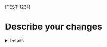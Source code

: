 <!-- Enter any issues surrounded by square brackets [] -->
[TEST-1234]

# Describe your changes

<details>
<!-- do stuff -->
```hcl
  <!-- Be verbose! -->
```
</details>
